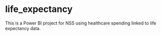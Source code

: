 # life_expectancy
This is a Power BI project for NSS using healthcare spending linked to life expectancy data.
